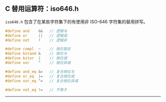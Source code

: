 ## C 替用运算符：iso646.h

`iso646.h` 包含了在某些字符集下的有使用非 ISO-646 字符集的替用拼写。

```c
#define and    &&   // 逻辑与
#define or     ||   // 逻辑或
#define not    !    // 逻辑非

#define compl  ~    // 按位取反
#define bitand &    // 按位与
#define bitor  |    // 按位或
#define xor    ^    // 按位异或

#define and_eq &=   // 复合按位与
#define or_eq  |=   // 复合按位或
#define xor_eq ^=   // 复合按位异或

#define not_eq !=   // 不等于
```

---